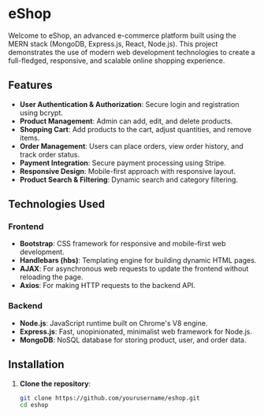 # eShop

Welcome to eShop, an advanced e-commerce platform built using the MERN stack (MongoDB, Express.js, React, Node.js). This project demonstrates the use of modern web development technologies to create a full-fledged, responsive, and scalable online shopping experience.

## Features

- **User Authentication & Authorization**: Secure login and registration using bcrypt.
- **Product Management**: Admin can add, edit, and delete products.
- **Shopping Cart**: Add products to the cart, adjust quantities, and remove items.
- **Order Management**: Users can place orders, view order history, and track order status.
- **Payment Integration**: Secure payment processing using Stripe.
- **Responsive Design**: Mobile-first approach with responsive layout.
- **Product Search & Filtering**: Dynamic search and category filtering.


## Technologies Used

### Frontend

- **Bootstrap**: CSS framework for responsive and mobile-first web development.
- **Handlebars (hbs)**: Templating engine for building dynamic HTML pages.
- **AJAX**: For asynchronous web requests to update the frontend without reloading the page.
- **Axios**: For making HTTP requests to the backend API.

### Backend

- **Node.js**: JavaScript runtime built on Chrome's V8 engine.
- **Express.js**: Fast, unopinionated, minimalist web framework for Node.js.
- **MongoDB**: NoSQL database for storing product, user, and order data.


## Installation

1. **Clone the repository**:
   ```bash
   git clone https://github.com/yourusername/eshop.git
   cd eshop
